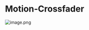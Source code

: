 # Motion-Crossfader
![image.png](https://github.com/ryo-simon-mf/Motion-Crossfader/blob/master/Motion_Crossfader_copy.png?raw=true)

